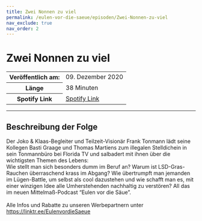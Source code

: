 ```yaml
---
title: Zwei Nonnen zu viel
permalink: /eulen-vor-die-saeue/episoden/Zwei-Nonnen-zu-viel
nav_exclude: true
nav_order: 2
---
```


# Zwei Nonnen zu viel
<table class="resp-table dcf-table dcf-table-responsive dcf-table-bordered dcf-table-striped dcf-w-100%">
                    <tbody>
                        <tr>
                            <th scope="row">Veröffentlich am:</th>
                            <td data-label="Veröffentlich am:">09. Dezember 2020</td>
                        </tr>
                        <tr>
                            <th scope="row">Länge </th>
                            <td data-label="Länge ">38 Minuten</td>
                        </tr><tr>
                                <th scope="row">Spotify Link</th>
                                <td data-label="Spotify Link"><a href="https://open.spotify.com/episode/4obN7pomr24bu1RfqZxHVX">Spotify Link</a></td>
                            </tr></tbody>
                </table>

***

## Beschreibung der Folge

<div>
Der Joko & Klaas-Begleiter und Teilzeit-Visionär Frank Tonmann lädt seine Kollegen Basti Graage und Thomas Martiens zum illegalen Stelldichein in sein Tonmannbüro bei Florida TV und salbadert mit ihnen über die wichtigsten Themen des Lebens:  <br> Wie stellt man sich besonders dumm im Beruf an? Warum ist LSD-Gras-Rauchen überraschend krass im Abgang? Wie übertrumpft man jemanden im Lügen-Battle, um selbst als cool dazustehen und wie schafft man es, mit einer winzigen Idee alle Umherstehenden nachhaltig zu verstören? All das im neuen Mittelmaß-Podcast “Eulen vor die Säue”. <br>  <br> Alle Infos und Rabatte zu unseren Werbepartnern unter <a href="https://linktr.ee/EulenvordieSaeue">https://linktr.ee/EulenvordieSaeue</a>  
</div>

